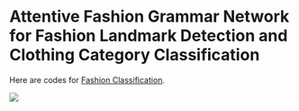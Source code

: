 # Attentive Fashion Grammar Network for Fashion Landmark Detection and Clothing Category Classification

Here are codes for [Fashion Classification](http://web.cs.ucla.edu/~yuanluxu/publications/fashion_grammar_cvpr18.pdf).

![](https://github.com/wb-finalking/tensorflow/blob/master/CRNN/model.PNG)